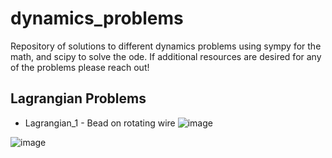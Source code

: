 # dynamics_problems
Repository of solutions to different dynamics problems using sympy for the math, and scipy to solve the ode. If additional resources are desired for any of the problems please reach out!

## Lagrangian Problems
* Lagrangian_1 - Bead on rotating wire
![image](https://github.com/abubake/dynamics_problems/assets/32299736/aeeaa03c-f21f-4c86-a2e7-5f873930fd02)

![image](https://github.com/abubake/dynamics_problems/assets/32299736/22179f00-1634-4d45-bb41-84596921b97b)

